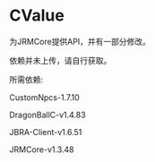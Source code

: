 # CValue
为JRMCore提供API，并有一部分修改。

依赖并未上传，请自行获取。

所需依赖:

CustomNpcs-1.7.10

DragonBallC-v1.4.83

JBRA-Client-v1.6.51

JRMCore-v1.3.48
